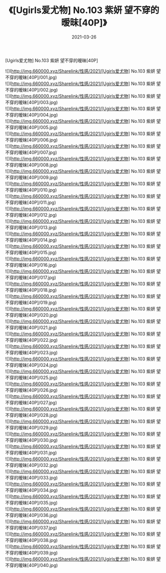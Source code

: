 ﻿---
layout: post
title:  《[Ugirls爱尤物] No.103 紫妍 望不穿的暧昧[40P]》
date:   2021-03-26
img: http://img.660000.xyz/Sharelink/性感/2021/[Ugirls爱尤物] No.103 紫妍 望不穿的暧昧[40P]/000.jpg
categories: [美女, 清纯, 唯美]
---

[Ugirls爱尤物] No.103 紫妍 望不穿的暧昧[40P]

  ![](http://img.660000.xyz/Sharelink/性感/2021/[Ugirls爱尤物] No.103 紫妍 望不穿的暧昧[40P]/001.jpg) <br> ![](http://img.660000.xyz/Sharelink/性感/2021/[Ugirls爱尤物] No.103 紫妍 望不穿的暧昧[40P]/002.jpg) <br> ![](http://img.660000.xyz/Sharelink/性感/2021/[Ugirls爱尤物] No.103 紫妍 望不穿的暧昧[40P]/003.jpg) <br> ![](http://img.660000.xyz/Sharelink/性感/2021/[Ugirls爱尤物] No.103 紫妍 望不穿的暧昧[40P]/004.jpg) <br> ![](http://img.660000.xyz/Sharelink/性感/2021/[Ugirls爱尤物] No.103 紫妍 望不穿的暧昧[40P]/005.jpg) <br> ![](http://img.660000.xyz/Sharelink/性感/2021/[Ugirls爱尤物] No.103 紫妍 望不穿的暧昧[40P]/006.jpg) <br> ![](http://img.660000.xyz/Sharelink/性感/2021/[Ugirls爱尤物] No.103 紫妍 望不穿的暧昧[40P]/007.jpg) <br> ![](http://img.660000.xyz/Sharelink/性感/2021/[Ugirls爱尤物] No.103 紫妍 望不穿的暧昧[40P]/008.jpg) <br> ![](http://img.660000.xyz/Sharelink/性感/2021/[Ugirls爱尤物] No.103 紫妍 望不穿的暧昧[40P]/009.jpg) <br> ![](http://img.660000.xyz/Sharelink/性感/2021/[Ugirls爱尤物] No.103 紫妍 望不穿的暧昧[40P]/010.jpg) <br> ![](http://img.660000.xyz/Sharelink/性感/2021/[Ugirls爱尤物] No.103 紫妍 望不穿的暧昧[40P]/011.jpg) <br> ![](http://img.660000.xyz/Sharelink/性感/2021/[Ugirls爱尤物] No.103 紫妍 望不穿的暧昧[40P]/012.jpg) <br> ![](http://img.660000.xyz/Sharelink/性感/2021/[Ugirls爱尤物] No.103 紫妍 望不穿的暧昧[40P]/013.jpg) <br> ![](http://img.660000.xyz/Sharelink/性感/2021/[Ugirls爱尤物] No.103 紫妍 望不穿的暧昧[40P]/014.jpg) <br> ![](http://img.660000.xyz/Sharelink/性感/2021/[Ugirls爱尤物] No.103 紫妍 望不穿的暧昧[40P]/015.jpg) <br> ![](http://img.660000.xyz/Sharelink/性感/2021/[Ugirls爱尤物] No.103 紫妍 望不穿的暧昧[40P]/016.jpg) <br> ![](http://img.660000.xyz/Sharelink/性感/2021/[Ugirls爱尤物] No.103 紫妍 望不穿的暧昧[40P]/017.jpg) <br> ![](http://img.660000.xyz/Sharelink/性感/2021/[Ugirls爱尤物] No.103 紫妍 望不穿的暧昧[40P]/018.jpg) <br> ![](http://img.660000.xyz/Sharelink/性感/2021/[Ugirls爱尤物] No.103 紫妍 望不穿的暧昧[40P]/019.jpg) <br> ![](http://img.660000.xyz/Sharelink/性感/2021/[Ugirls爱尤物] No.103 紫妍 望不穿的暧昧[40P]/020.jpg) <br> ![](http://img.660000.xyz/Sharelink/性感/2021/[Ugirls爱尤物] No.103 紫妍 望不穿的暧昧[40P]/021.jpg) <br> ![](http://img.660000.xyz/Sharelink/性感/2021/[Ugirls爱尤物] No.103 紫妍 望不穿的暧昧[40P]/022.jpg) <br> ![](http://img.660000.xyz/Sharelink/性感/2021/[Ugirls爱尤物] No.103 紫妍 望不穿的暧昧[40P]/023.jpg) <br> ![](http://img.660000.xyz/Sharelink/性感/2021/[Ugirls爱尤物] No.103 紫妍 望不穿的暧昧[40P]/024.jpg) <br> ![](http://img.660000.xyz/Sharelink/性感/2021/[Ugirls爱尤物] No.103 紫妍 望不穿的暧昧[40P]/025.jpg) <br> ![](http://img.660000.xyz/Sharelink/性感/2021/[Ugirls爱尤物] No.103 紫妍 望不穿的暧昧[40P]/026.jpg) <br> ![](http://img.660000.xyz/Sharelink/性感/2021/[Ugirls爱尤物] No.103 紫妍 望不穿的暧昧[40P]/027.jpg) <br> ![](http://img.660000.xyz/Sharelink/性感/2021/[Ugirls爱尤物] No.103 紫妍 望不穿的暧昧[40P]/028.jpg) <br> ![](http://img.660000.xyz/Sharelink/性感/2021/[Ugirls爱尤物] No.103 紫妍 望不穿的暧昧[40P]/029.jpg) <br> ![](http://img.660000.xyz/Sharelink/性感/2021/[Ugirls爱尤物] No.103 紫妍 望不穿的暧昧[40P]/030.jpg) <br> ![](http://img.660000.xyz/Sharelink/性感/2021/[Ugirls爱尤物] No.103 紫妍 望不穿的暧昧[40P]/031.jpg) <br> ![](http://img.660000.xyz/Sharelink/性感/2021/[Ugirls爱尤物] No.103 紫妍 望不穿的暧昧[40P]/032.jpg) <br> ![](http://img.660000.xyz/Sharelink/性感/2021/[Ugirls爱尤物] No.103 紫妍 望不穿的暧昧[40P]/033.jpg) <br> ![](http://img.660000.xyz/Sharelink/性感/2021/[Ugirls爱尤物] No.103 紫妍 望不穿的暧昧[40P]/034.jpg) <br> ![](http://img.660000.xyz/Sharelink/性感/2021/[Ugirls爱尤物] No.103 紫妍 望不穿的暧昧[40P]/035.jpg) <br> ![](http://img.660000.xyz/Sharelink/性感/2021/[Ugirls爱尤物] No.103 紫妍 望不穿的暧昧[40P]/036.jpg) <br> ![](http://img.660000.xyz/Sharelink/性感/2021/[Ugirls爱尤物] No.103 紫妍 望不穿的暧昧[40P]/037.jpg) <br> ![](http://img.660000.xyz/Sharelink/性感/2021/[Ugirls爱尤物] No.103 紫妍 望不穿的暧昧[40P]/038.jpg) <br> ![](http://img.660000.xyz/Sharelink/性感/2021/[Ugirls爱尤物] No.103 紫妍 望不穿的暧昧[40P]/039.jpg) <br> ![](http://img.660000.xyz/Sharelink/性感/2021/[Ugirls爱尤物] No.103 紫妍 望不穿的暧昧[40P]/040.jpg) <br>